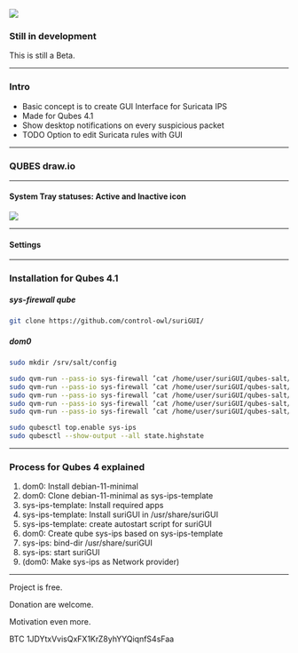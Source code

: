 ![](https://github.com/control-owl/suriGUI/blob/main/res/suriGUI.png)

### Still in development

This is still a Beta.

-------------

### Intro

- Basic concept is to create GUI Interface for Suricata IPS
- Made for Qubes 4.1
- Show desktop notifications on every suspicious packet
- TODO Option to edit Suricata rules with GUI

-------------

### QUBES draw.io

<!-- ![](https://github.com/control-owl/suriGUI/blob/main/res/sys-ips.jpg) -->

-------------


#### System Tray statuses: Active and Inactive icon
![](https://github.com/control-owl/suriGUI/blob/main/res/preview/status.png)

-------------

#### Settings
<!-- ![](https://github.com/control-owl/suriGUI/blob/main/res/preview/settings-1.png)
![](https://github.com/control-owl/suriGUI/blob/main/res/preview/settings-2.png)
![](https://github.com/control-owl/suriGUI/blob/main/res/preview/settings-3.png)
![](https://github.com/control-owl/suriGUI/blob/main/res/preview/settings-4.png) -->

-------------

### Installation for Qubes 4.1

##### sys-firewall qube
```sh
git clone https://github.com/control-owl/suriGUI/
```
##### dom0
```sh
sudo mkdir /srv/salt/config

sudo qvm-run --pass-io sys-firewall ’cat /home/user/suriGUI/qubes-salt/sys-ips.top’ | sudo tee /srv/salt/sys-ips.top
sudo qvm-run --pass-io sys-firewall ’cat /home/user/suriGUI/qubes-salt/config/sys-ips.sls’ | sudo tee /srv/salt/config/sys-ips.sls
sudo qvm-run --pass-io sys-firewall ’cat /home/user/suriGUI/qubes-salt/config/sys-ips-template.sls’ | sudo tee /srv/salt/config/sys-ips-template.sls
sudo qvm-run --pass-io sys-firewall ’cat /home/user/suriGUI/qubes-salt/config/sys-ips-template-config.sls’ | sudo tee /srv/salt/config/sys-ips-template-config.sls
sudo qvm-run --pass-io sys-firewall ’cat /home/user/suriGUI/qubes-salt/config/sys-ips-config.sls’ | sudo tee /srv/salt/config/sys-ips-config.sls

sudo qubesctl top.enable sys-ips
sudo qubesctl --show-output --all state.highstate
```

-------------

### Process for Qubes 4 explained

1. dom0: Install debian-11-minimal
2. dom0: Clone debian-11-minimal as sys-ips-template
3. sys-ips-template: Install required apps
4. sys-ips-template: Install suriGUI in /usr/share/suriGUI
5. sys-ips-template: create autostart script for suriGUI
6. dom0: Create qube sys-ips based on sys-ips-template
7. sys-ips: bind-dir /usr/share/suriGUI
8. sys-ips: start suriGUI
9. (dom0: Make sys-ips as Network provider)

-------------

Project is free.

Donation are welcome.

Motivation even more.

BTC 1JDYtxVvisQxFX1KrZ8yhYYQiqnfS4sFaa
